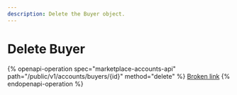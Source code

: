 ```yaml
---
description: Delete the Buyer object.
---
```


# Delete Buyer

{% openapi-operation spec="marketplace-accounts-api" path="/public/v1/accounts/buyers/{id}" method="delete" %}
[Broken link](broken-reference)
{% endopenapi-operation %}

